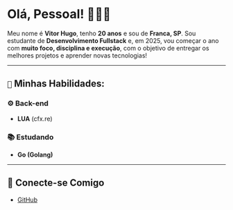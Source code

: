 # Olá, Pessoal! 🙋🏽‍♂️

Meu nome é **Vitor Hugo**, tenho **20 anos** e sou de **Franca, SP**. Sou estudante de **Desenvolvimento Fullstack** e, em 2025, vou começar o ano com **muito foco, disciplina e execução**, com o objetivo de entregar os melhores projetos e aprender novas tecnologias!

---

## `🎯` Minhas Habilidades:

### ⚙️ Back-end
- **LUA** (cfx.re)

### 📚 Estudando
- **Go (Golang)**

---
## 🤝 Conecte-se Comigo
- [GitHub](https://github.com/uvitordev)
